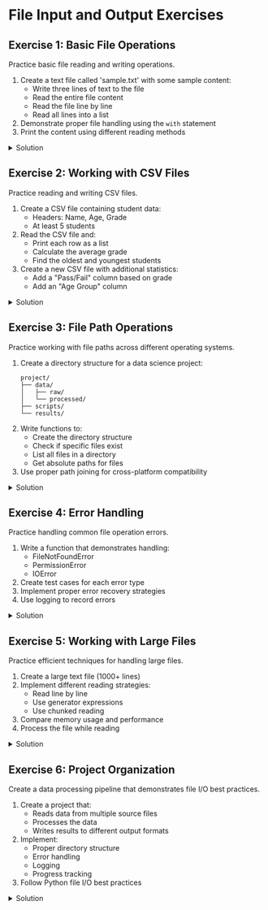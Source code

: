 # File Input and Output Exercises

## Exercise 1: Basic File Operations
Practice basic file reading and writing operations.

1. Create a text file called 'sample.txt' with some sample content:
   - Write three lines of text to the file
   - Read the entire file content
   - Read the file line by line
   - Read all lines into a list
2. Demonstrate proper file handling using the `with` statement
3. Print the content using different reading methods

<details>
<summary>Solution</summary>

```python
# Writing to a file
with open('sample.txt', 'w') as file:
    file.write("First line\n")
    file.write("Second line\n")
    file.write("Third line\n")

# Reading entire file
with open('sample.txt', 'r') as file:
    content = file.read()
    print("Method 1 - Read entire file:")
    print(content)

# Reading line by line
with open('sample.txt', 'r') as file:
    print("\nMethod 2 - Read line by line:")
    for line in file:
        print(line.strip())

# Reading all lines into a list
with open('sample.txt', 'r') as file:
    lines = file.readlines()
    print("\nMethod 3 - Read lines into list:")
    for line in lines:
        print(line.strip())
```
</details>

## Exercise 2: Working with CSV Files
Practice reading and writing CSV files.

1. Create a CSV file containing student data:
   - Headers: Name, Age, Grade
   - At least 5 students
2. Read the CSV file and:
   - Print each row as a list
   - Calculate the average grade
   - Find the oldest and youngest students
3. Create a new CSV file with additional statistics:
   - Add a "Pass/Fail" column based on grade
   - Add an "Age Group" column

<details>
<summary>Solution</summary>

```python
import csv

# Create student data
students = [
    ['Name', 'Age', 'Grade'],
    ['Alice', 20, 85],
    ['Bob', 22, 92],
    ['Charlie', 21, 78],
    ['David', 23, 95],
    ['Eve', 19, 88]
]

# Write initial CSV file
with open('students.csv', 'w', newline='') as file:
    writer = csv.writer(file)
    writer.writerows(students)

# Read and process data
grades = []
ages = []
processed_data = [['Name', 'Age', 'Grade', 'Pass/Fail', 'Age Group']]

with open('students.csv', 'r') as file:
    reader = csv.reader(file)
    next(reader)  # Skip header
    for row in reader:
        name, age, grade = row
        age = int(age)
        grade = int(grade)
        
        # Collect data for statistics
        grades.append(grade)
        ages.append(age)
        
        # Process row
        pass_fail = 'Pass' if grade >= 80 else 'Fail'
        age_group = 'Young' if age < 21 else 'Mature'
        processed_data.append([name, age, grade, pass_fail, age_group])

# Calculate statistics
avg_grade = sum(grades) / len(grades)
youngest = min(ages)
oldest = max(ages)

print(f"Average grade: {avg_grade:.2f}")
print(f"Age range: {youngest} to {oldest}")

# Write processed data
with open('students_processed.csv', 'w', newline='') as file:
    writer = csv.writer(file)
    writer.writerows(processed_data)
```
</details>

## Exercise 3: File Path Operations
Practice working with file paths across different operating systems.

1. Create a directory structure for a data science project:
   ```
   project/
   ├── data/
   │   ├── raw/
   │   └── processed/
   ├── scripts/
   └── results/
   ```
2. Write functions to:
   - Create the directory structure
   - Check if specific files exist
   - List all files in a directory
   - Get absolute paths for files
3. Use proper path joining for cross-platform compatibility

<details>
<summary>Solution</summary>

```python
import os
import glob

def create_project_structure(base_dir):
    """Create a project directory structure."""
    # Create directories
    directories = [
        os.path.join(base_dir, 'data', 'raw'),
        os.path.join(base_dir, 'data', 'processed'),
        os.path.join(base_dir, 'scripts'),
        os.path.join(base_dir, 'results')
    ]
    
    for directory in directories:
        os.makedirs(directory, exist_ok=True)
        print(f"Created directory: {directory}")

def check_file_exists(filepath):
    """Check if a file exists and print its properties."""
    if os.path.exists(filepath):
        print(f"File exists: {filepath}")
        print(f"Directory: {os.path.dirname(filepath)}")
        print(f"Filename: {os.path.basename(filepath)}")
        print(f"Absolute path: {os.path.abspath(filepath)}")
    else:
        print(f"File does not exist: {filepath}")

def list_directory_contents(directory):
    """List all files in a directory and its subdirectories."""
    print(f"\nContents of {directory}:")
    for root, dirs, files in os.walk(directory):
        level = root.replace(directory, '').count(os.sep)
        indent = ' ' * 4 * level
        print(f"{indent}{os.path.basename(root)}/")
        subindent = ' ' * 4 * (level + 1)
        for file in files:
            print(f"{subindent}{file}")

# Test the functions
project_dir = 'project'
create_project_structure(project_dir)

# Create a sample file
sample_path = os.path.join(project_dir, 'data', 'raw', 'sample.txt')
with open(sample_path, 'w') as f:
    f.write("Sample data")

# Check file
check_file_exists(sample_path)

# List contents
list_directory_contents(project_dir)
```
</details>

## Exercise 4: Error Handling
Practice handling common file operation errors.

1. Write a function that demonstrates handling:
   - FileNotFoundError
   - PermissionError
   - IOError
2. Create test cases for each error type
3. Implement proper error recovery strategies
4. Use logging to record errors

<details>
<summary>Solution</summary>

```python
import os
import logging

# Setup logging
logging.basicConfig(
    filename='file_operations.log',
    level=logging.INFO,
    format='%(asctime)s - %(levelname)s - %(message)s'
)

def safe_file_operation(operation, filepath, content=None):
    """
    Safely perform file operations with error handling.
    
    Args:
        operation (str): 'read' or 'write'
        filepath (str): Path to the file
        content (str): Content to write (if operation is 'write')
    
    Returns:
        tuple: (success, result)
    """
    try:
        if operation == 'read':
            with open(filepath, 'r') as file:
                result = file.read()
                logging.info(f"Successfully read file: {filepath}")
                return True, result
                
        elif operation == 'write':
            with open(filepath, 'w') as file:
                file.write(content)
                logging.info(f"Successfully wrote to file: {filepath}")
                return True, "Write successful"
                
    except FileNotFoundError:
        error_msg = f"File not found: {filepath}"
        logging.error(error_msg)
        return False, error_msg
        
    except PermissionError:
        error_msg = f"Permission denied: {filepath}"
        logging.error(error_msg)
        return False, error_msg
        
    except IOError as e:
        error_msg = f"IO Error: {str(e)}"
        logging.error(error_msg)
        return False, error_msg
        
    except Exception as e:
        error_msg = f"Unexpected error: {str(e)}"
        logging.error(error_msg)
        return False, error_msg

# Test cases
def test_file_operations():
    # Test reading non-existent file
    success, result = safe_file_operation('read', 'nonexistent.txt')
    print(f"Reading non-existent file: {result}")
    
    # Test writing to read-only file
    with open('readonly.txt', 'w') as f:
        f.write("test")
    os.chmod('readonly.txt', 0o444)  # Make file read-only
    success, result = safe_file_operation('write', 'readonly.txt', 'new content')
    print(f"Writing to read-only file: {result}")
    
    # Test successful operations
    success, result = safe_file_operation('write', 'test.txt', 'Hello, World!')
    print(f"Writing to file: {result}")
    
    success, result = safe_file_operation('read', 'test.txt')
    print(f"Reading from file: {result}")

# Run tests
test_file_operations()
```
</details>

## Exercise 5: Working with Large Files
Practice efficient techniques for handling large files.

1. Create a large text file (1000+ lines)
2. Implement different reading strategies:
   - Read line by line
   - Use generator expressions
   - Use chunked reading
3. Compare memory usage and performance
4. Process the file while reading

<details>
<summary>Solution</summary>

```python
import os
import time
import memory_profiler

# Create a large file
def create_large_file(filename, num_lines=1000):
    with open(filename, 'w') as file:
        for i in range(num_lines):
            file.write(f"This is line {i+1} with some additional text for size.\n")

# Different reading strategies
def read_all_at_once(filename):
    """Read entire file into memory."""
    with open(filename, 'r') as file:
        return file.read()

def read_line_by_line(filename):
    """Read file line by line."""
    lines = []
    with open(filename, 'r') as file:
        for line in file:
            lines.append(line.strip())
    return lines

def read_with_generator(filename):
    """Read file using a generator."""
    with open(filename, 'r') as file:
        for line in file:
            yield line.strip()

def read_in_chunks(filename, chunk_size=1024):
    """Read file in chunks."""
    with open(filename, 'r') as file:
        while True:
            chunk = file.read(chunk_size)
            if not chunk:
                break
            yield chunk

# Test and compare strategies
def compare_strategies(filename):
    # Create test file
    create_large_file(filename)
    file_size = os.path.getsize(filename)
    print(f"File size: {file_size/1024:.2f} KB")
    
    # Test each strategy
    print("\nTesting read_all_at_once:")
    start = time.time()
    content = read_all_at_once(filename)
    print(f"Time: {time.time() - start:.2f} seconds")
    
    print("\nTesting read_line_by_line:")
    start = time.time()
    lines = read_line_by_line(filename)
    print(f"Time: {time.time() - start:.2f} seconds")
    
    print("\nTesting generator:")
    start = time.time()
    for line in read_with_generator(filename):
        pass  # Process line here
    print(f"Time: {time.time() - start:.2f} seconds")
    
    print("\nTesting chunked reading:")
    start = time.time()
    for chunk in read_in_chunks(filename):
        pass  # Process chunk here
    print(f"Time: {time.time() - start:.2f} seconds")

# Run comparison
compare_strategies('large_file.txt')
```
</details>

## Exercise 6: Project Organization
Create a data processing pipeline that demonstrates file I/O best practices.

1. Create a project that:
   - Reads data from multiple source files
   - Processes the data
   - Writes results to different output formats
2. Implement:
   - Proper directory structure
   - Error handling
   - Logging
   - Progress tracking
3. Follow Python file I/O best practices

<details>
<summary>Solution</summary>

```python
import os
import csv
import json
import logging
from datetime import datetime

class DataProcessor:
    def __init__(self, input_dir, output_dir):
        # Setup directories
        self.input_dir = input_dir
        self.output_dir = output_dir
        os.makedirs(output_dir, exist_ok=True)
        
        # Setup logging
        log_file = os.path.join(output_dir, 'processing.log')
        logging.basicConfig(
            filename=log_file,
            level=logging.INFO,
            format='%(asctime)s - %(levelname)s - %(message)s'
        )
        
    def process_files(self):
        """Process all files in input directory."""
        try:
            # Get list of input files
            input_files = [f for f in os.listdir(self.input_dir)
                         if f.endswith('.csv')]
            
            if not input_files:
                raise FileNotFoundError("No CSV files found in input directory")
            
            # Process each file
            all_data = []
            for filename in input_files:
                filepath = os.path.join(self.input_dir, filename)
                data = self.read_csv(filepath)
                processed = self.process_data(data)
                all_data.extend(processed)
                
            # Save results
            self.save_results(all_data)
            logging.info("Processing completed successfully")
            
        except Exception as e:
            logging.error(f"Error during processing: {str(e)}")
            raise
            
    def read_csv(self, filepath):
        """Read and validate CSV file."""
        try:
            with open(filepath, 'r') as file:
                reader = csv.DictReader(file)
                return list(reader)
        except Exception as e:
            logging.error(f"Error reading {filepath}: {str(e)}")
            raise
            
    def process_data(self, data):
        """Process the data (example processing)."""
        processed = []
        for row in data:
            try:
                # Example processing
                processed_row = {
                    'name': row['name'].upper(),
                    'value': float(row['value']),
                    'category': row['category'],
                    'processed_date': datetime.now().isoformat()
                }
                processed.append(processed_row)
            except Exception as e:
                logging.warning(f"Error processing row {row}: {str(e)}")
                continue
        return processed
        
    def save_results(self, data):
        """Save results in multiple formats."""
        # Save as JSON
        json_path = os.path.join(self.output_dir, 'results.json')
        with open(json_path, 'w') as file:
            json.dump(data, file, indent=2)
            
        # Save as CSV
        csv_path = os.path.join(self.output_dir, 'results.csv')
        if data:
            with open(csv_path, 'w', newline='') as file:
                writer = csv.DictWriter(file, fieldnames=data[0].keys())
                writer.writeheader()
                writer.writerows(data)
                
        # Save summary
        summary_path = os.path.join(self.output_dir, 'summary.txt')
        with open(summary_path, 'w') as file:
            file.write(f"Processing completed at: {datetime.now()}\n")
            file.write(f"Total records processed: {len(data)}\n")
            file.write(f"Output files created: results.json, results.csv\n")

# Usage example
if __name__ == "__main__":
    processor = DataProcessor('data/raw', 'data/processed')
    processor.process_files()
```
</details>